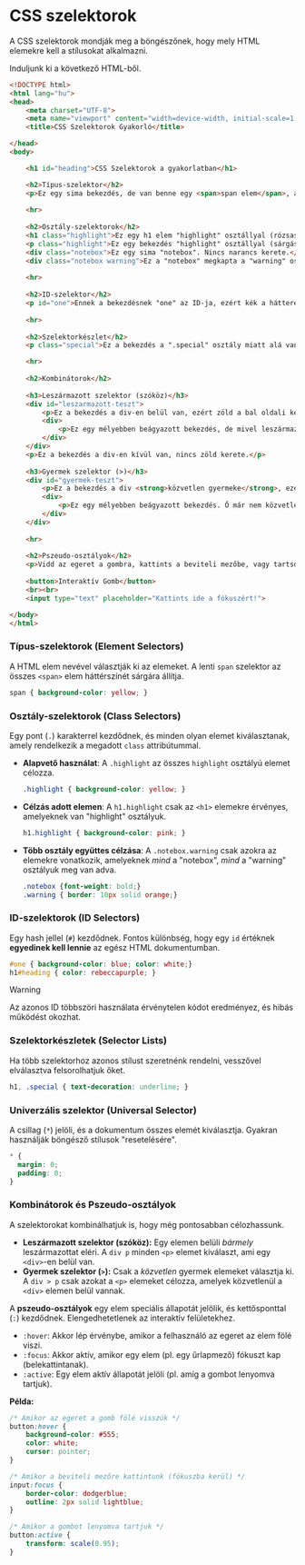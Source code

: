 # CSS szelektorok

A CSS szelektorok mondják meg a böngészőnek, hogy mely HTML elemekre kell a stílusokat alkalmazni.

Induljunk ki a következő HTML-ből.

```html
<!DOCTYPE html>
<html lang="hu">
<head>
    <meta charset="UTF-8">
    <meta name="viewport" content="width=device-width, initial-scale=1.0">
    <title>CSS Szelektorok Gyakorló</title>

</head>
<body>

    <h1 id="heading">CSS Szelektorok a gyakorlatban</h1>

    <h2>Típus-szelektor</h2>
    <p>Ez egy sima bekezdés, de van benne egy <span>span elem</span>, aminek sárga a háttere a típus-szelektor miatt.</p>
    
    <hr>
    
    <h2>Osztály-szelektorok</h2>
    <h1 class="highlight">Ez egy h1 elem "highlight" osztállyal (rózsaszín háttér).</h1>
    <p class="highlight">Ez egy bekezdés "highlight" osztállyal (sárgás háttér).</p>
    <div class="notebox">Ez egy sima "notebox". Nincs narancs kerete.</div>
    <div class="notebox warning">Ez a "notebox" megkapta a "warning" osztályt is, ezért vastag és narancs keretes.</div>
    
    <hr>
    
    <h2>ID-szelektor</h2>
    <p id="one">Ennek a bekezdésnek "one" az ID-ja, ezért kék a háttere.</p>
    
    <hr>
    
    <h2>Szelektorkészlet</h2>
    <p class="special">Ez a bekezdés a ".special" osztály miatt alá van húzva. (A h1 címek is aláhúzottak a szelektorkészlet miatt).</p>

    <hr>
    
    <h2>Kombinátorok</h2>
    
    <h3>Leszármazott szelektor (szóköz)</h3>
    <div id="leszarmazott-teszt">
        <p>Ez a bekezdés a div-en belül van, ezért zöld a bal oldali kerete.</p>
        <div>
            <p>Ez egy mélyebben beágyazott bekezdés, de mivel leszármazott, ez is megkapja a zöld keretet.</p>
        </div>
    </div>
    <p>Ez a bekezdés a div-en kívül van, nincs zöld kerete.</p>
    
    <h3>Gyermek szelektor (>)</h3>
    <div id="gyermek-teszt">
        <p>Ez a bekezdés a div <strong>közvetlen gyermeke</strong>, ezért piros a bal oldali kerete.</p>
        <div>
            <p>Ez egy mélyebben beágyazott bekezdés. Ő már nem közvetlen gyermek, így **nem kapja meg** a piros keretet.</p>
        </div>
    </div>
    
    <hr>
    
    <h2>Pszeudo-osztályok</h2>
    <p>Vidd az egeret a gombra, kattints a beviteli mezőbe, vagy tartsd lenyomva a gombot!</p>
    
    <button>Interaktív Gomb</button>
    <br><br>
    <input type="text" placeholder="Kattints ide a fókuszért!">

</body>
</html>
```

### Típus-szelektorok (Element Selectors)
A HTML elem nevével választják ki az elemeket. A lenti `span` szelektor az összes `<span>` elem háttérszínét sárgára állítja.
```css
span { background-color: yellow; }
```

### Osztály-szelektorok (Class Selectors)
Egy pont (`.`) karakterrel kezdődnek, és minden olyan elemet kiválasztanak, amely rendelkezik a megadott `class` attribútummal.

* **Alapvető használat**: A `.highlight` az összes `highlight` osztályú elemet célozza.
    ```css 
    .highlight { background-color: yellow; }
    ```
* **Célzás adott elemen**: A `h1.highlight` csak az `<h1>` elemekre érvényes, amelyeknek van "highlight" osztályuk.
    ```css
    h1.highlight { background-color: pink; }
    ```
* **Több osztály együttes célzása**: A `.notebox.warning` csak azokra az elemekre vonatkozik, amelyeknek *mind* a "notebox", *mind* a "warning" osztályuk meg van adva.
    ```css
    .notebox {font-weight: bold;}
    .warning { border: 10px solid orange;}
    ```

### ID-szelektorok (ID Selectors)
Egy hash jellel (`#`) kezdődnek. Fontos különbség, hogy egy `id` értéknek **egyedinek kell lennie** az egész HTML dokumentumban.
```css
#one { background-color: blue; color: white;}
h1#heading { color: rebeccapurple; }
```

>[!WARNING]
>Az azonos ID többszöri használata érvénytelen kódot eredményez, és hibás működést okozhat.

### Szelektorkészletek (Selector Lists)
Ha több szelektorhoz azonos stílust szeretnénk rendelni, vesszővel elválasztva felsorolhatjuk őket.
```css
h1, .special { text-decoration: underline; }
```

### Univerzális szelektor (Universal Selector)
A csillag (`*`) jelöli, és a dokumentum összes elemét kiválasztja. Gyakran használják böngésző stílusok "resetelésére".
```css
* {
  margin: 0;
  padding: 0;
}
```

### Kombinátorok és Pszeudo-osztályok

A szelektorokat kombinálhatjuk is, hogy még pontosabban célozhassunk.

* **Leszármazott szelektor (szóköz):** Egy elemen belüli *bármely* leszármazottat eléri. A `div p` minden `<p>` elemet kiválaszt, ami egy `<div>`-en belül van.
* **Gyermek szelektor (`>`):** Csak a *közvetlen* gyermek elemeket választja ki. A `div > p` csak azokat a `<p>` elemeket célozza, amelyek közvetlenül a `<div>` elemen belül vannak.

A **pszeudo-osztályok** egy elem speciális állapotát jelölik, és kettősponttal (`:`) kezdődnek. Elengedhetetlenek az interaktív felületekhez.
* `:hover`: Akkor lép érvénybe, amikor a felhasználó az egeret az elem fölé viszi.
* `:focus`: Akkor aktív, amikor egy elem (pl. egy űrlapmező) fókuszt kap (belekattintanak).
* `:active`: Egy elem aktív állapotát jelöli (pl. amíg a gombot lenyomva tartjuk).

**Példa:**
```css
/* Amikor az egeret a gomb fölé visszük */
button:hover {
    background-color: #555;
    color: white;
    cursor: pointer;
}

/* Amikor a beviteli mezőre kattintunk (fókuszba kerül) */
input:focus {
    border-color: dodgerblue;
    outline: 2px solid lightblue;
}

/* Amikor a gombot lenyomva tartjuk */
button:active {
    transform: scale(0.95);
}
```
